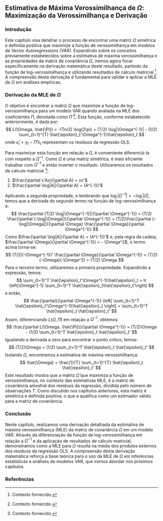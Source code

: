 ## Estimativa de Máxima Verossimilhança de $\Omega$: Maximização da Verossimilhança e Derivação

### Introdução
Este capítulo visa detalhar o processo de encontrar uma matriz $\Omega$ simétrica e definida positiva que maximize a função de verossimilhança em modelos de *Vector Autoregressions (VAR)*. Expandindo sobre os conceitos previamente estabelecidos sobre a estimativa de máxima verossimilhança e as propriedades da matriz de covariância $\Omega$, iremos agora focar especificamente na derivação matemática deste resultado, partindo da função de log-verossimilhança e utilizando resultados de cálculo matricial [^1]. A compreensão desta derivação é fundamental para validar e aplicar a MLE de $\Omega$ em análises empíricas.

### Derivação da MLE de $\Omega$
O objetivo é encontrar a matriz $\Omega$ que maximize a função de log-verossimilhança para um modelo VAR quando avaliada na MLE dos coeficientes $\Pi$, denotada como $\hat{\Pi}$ [^1]. Esta função, conforme estabelecido anteriormente, é dada por:
$$
L(\Omega, \hat{\Pi}) = -(Tn/2) \log(2\pi) + (T/2) \log|\Omega^{-1}| - (1/2) \sum_{t=1}^{T} \hat{\epsilon}_t'\Omega^{-1}\hat{\epsilon}_t
$$
onde $\hat{\epsilon}_t = y_t - \hat{\Pi}'x_t$ representam os resíduos da regressão OLS.

Para maximizar esta função em relação a $\Omega$, é conveniente diferenciá-la com respeito a $\Omega^{-1}$. Como $\Omega$ é uma matriz simétrica, é mais eficiente trabalhar com $\Omega^{-1}$ e então inverter o resultado. Utilizaremos os resultados de cálculo matricial [^1]:
1.  $\frac{\partial x'Ax}{\partial A} = xx'$
2.  $\frac{\partial \log|A|}{\partial A} = (A^{-1})'$

Aplicando a segunda propriedade, e lembrando que $\log|\Omega^{-1}| = -\log|\Omega|$, temos que a derivada do segundo termo na função de log-verossimilhança é:
$$
\frac{\partial (T/2) \log|\Omega^{-1}|}{\partial \Omega^{-1}} = (T/2) \frac{\partial (-\log|\Omega|)}{\partial \Omega^{-1}} = (T/2)\frac{\partial (-\log|\Omega|)}{\partial \Omega} \frac{\partial \Omega}{\partial \Omega^{-1}}
$$
Como $\frac{\partial \log|A|}{\partial A} = (A^{-1})'$ e, pela regra da cadeia, $\frac{\partial \Omega}{\partial \Omega^{-1}} = - \Omega^2$, o termo acima torna-se:
$$
(T/2)(-\Omega^{-1})' \frac{\partial \Omega}{\partial \Omega^{-1}} = (T/2)(-\Omega)(-\Omega^2) = (T/2) \Omega
$$
Para o terceiro termo, utilizaremos a primeira propriedade. Expandindo a expressão, temos:
$$
\sum_{t=1}^T \hat{\epsilon}_t'\Omega^{-1}\hat{\epsilon}_t = tr \left(\Omega^{-1} \sum_{t=1}^T \hat{\epsilon}_t\hat{\epsilon}_t'\right)
$$
e então,
$$
\frac{\partial}{\partial \Omega^{-1}} \left[ \sum_{t=1}^T \hat{\epsilon}_t'\Omega^{-1}\hat{\epsilon}_t \right] = \sum_{t=1}^T \hat{\epsilon}_t \hat{\epsilon}_t'
$$
Assim, diferenciando $L(\Omega, \hat{\Pi})$ em relação a $\Omega^{-1}$, obtemos:
$$
\frac{\partial L(\Omega, \hat{\Pi})}{\partial \Omega^{-1}} = (T/2)\Omega - (1/2) \sum_{t=1}^T \hat{\epsilon}_t \hat{\epsilon}_t'
$$
Igualando a derivada a zero para encontrar o ponto crítico, temos:
$$
(T/2)\Omega = (1/2) \sum_{t=1}^T \hat{\epsilon}_t \hat{\epsilon}_t'
$$
Isolando $\Omega$, encontramos a estimativa de máxima verossimilhança:
$$
\hat{\Omega} = \frac{1}{T} \sum_{t=1}^{T} \hat{\epsilon}_t \hat{\epsilon}_t'
$$
Este resultado mostra que a matriz $\hat{\Omega}$ que maximiza a função de verossimilhança, no contexto das estimativas MLE, é a matriz de covariância amostral dos resíduos da regressão, dividida pelo número de observações *T*. Como discutido nos capítulos anteriores, esta matriz é simétrica e definida positiva, o que a qualifica como um estimador válido para a matriz de covariância.

### Conclusão
Neste capítulo, realizamos uma derivação detalhada da estimativa de máxima verossimilhança (MLE) da matriz de covariância $\Omega$ em um modelo VAR. Através da diferenciação da função de log-verossimilhança em relação a $\Omega^{-1}$ e da aplicação de resultados de cálculo matricial, demonstramos como a MLE para $\Omega$ resulta na média dos produtos externos dos resíduos da regressão OLS. A compreensão desta derivação matemática reforça a base teórica para o uso da MLE de $\Omega$ em inferências estatísticas e análises de modelos VAR, que iremos abordar nos próximos capítulos.

### Referências
[^1]: Contexto fornecido.
<!-- END -->
